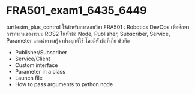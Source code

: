 # FRA501_exam1_6435_6449
turtlesim_plus_control ใช้สำหรับการสอบวิชา FRA501 : Robotics DevOps เพื่อศึกษาการทำงานของระบบ ROS2 ในหัวข้อ Node, Publisher, Subscriber, Service, Parameter และนำความรู้มาประยุกต์ใช้ โดยมีหัวข้อที่เกี่ยวข้อคือ 
- Publisher/Subscriber
- Service/Client
- Custom interface
- Parameter in a class
- Launch file
- How to pass arguments to python node
